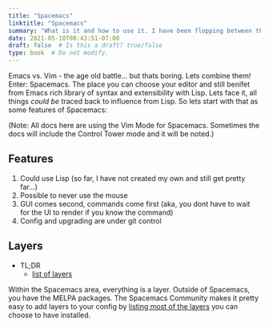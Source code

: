 ```yaml
---
title: "Spacemacs"
linktitle: "Spacemacs"
summary: "What is it and how to use it. I have been flopping between this editor and VSCode and while both have their strengths, I have enjoyed Spacemacs a little bit more. Anyways, here are my notes on how to use it."
date: 2021-05-10T08:43:51-07:00
draft: false  # Is this a draft? true/false
type: book  # Do not modify.
---
```



Emacs vs. Vim - the age old battle... but thats boring. Lets combine them! Enter: Spacemacs. The place you can choose your editor and still benifet from Emacs rich library of syntax and extensibility with Lisp. Lets
face it, all things _could be_ traced back to influence from Lisp. So lets start with that as some features of Spacemacs:

(Note: All docs here are using the Vim Mode for Spacemacs. Sometimes the docs will include the Control Tower mode and it will be noted.)

## Features

1. Could use Lisp (so far, I have not created my own and still get pretty far...)
1. Possible to never use the mouse
1. GUI comes second, commands come first (aka, you dont have to wait for the UI to render if you know the command)
1. Config and upgrading are under git control

## Layers

* TL;DR
  * [list of layers][1]

Within the Spacemacs area, everything is a layer. Outside of Spacemacs, you have the MELPA packages. The Spacemacs Community makes it pretty easy to
add layers to your config by [listing most of the layers][1] you can choose to have installed.


[1]:https://www.spacemacs.org/layers/LAYERS.html
